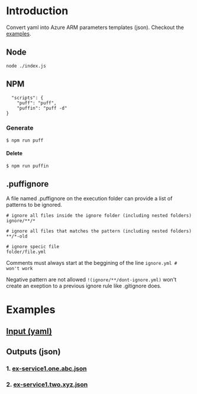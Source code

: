 # Introduction 
Convert yaml into Azure ARM parameters templates (json). Checkout the [examples](https://github.com/Food-X-Technologies/puff-example).

## Node
```
node ./index.js
```

## NPM
```
  "scripts": {
    "puff": "puff",
    "puffin": "puff -d"
}
```
### Generate
```
$ npm run puff
```

#### Delete
```
$ npm run puffin
```

## .puffignore
A file named .puffignore on the execution folder can provide a list of patterns to be ignored.

```
# ignore all files inside the ignore folder (including nested folders)
ignore/**/*

# ignore all files that matches the pattern (including nested folders)
**/*-old

# ignore specic file
folder/file.yml
```

Comments must always start at the beggining of the line `ignore.yml # won't work` 

Negative pattern are not allowed `!(ignore/**/dont-ignore.yml)` won't create an exeption to a previous ignore rule like .gitignore does.

# Examples
## [Input (yaml)](https://github.com/Food-X-Technologies/puff-example/blob/main/example-simple/example.yml)
## Outputs (json)
### 1. [ex-service1.one.abc.json](https://github.com/Food-X-Technologies/puff-example/blob/main/example-simple/ex-service1.one.abc.json)
### 2. [ex-service1.two.xyz.json](https://github.com/Food-X-Technologies/puff-example/blob/main/example-simple/ex-service1.two.xyz.json)
